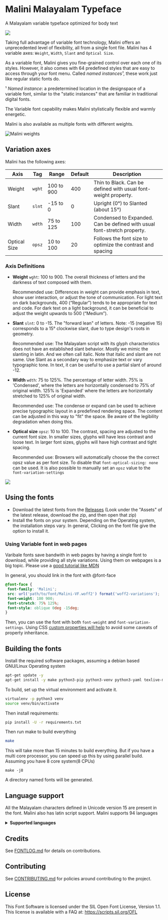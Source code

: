 # Malini Malayalam Typeface

A Malayalam variable typeface optimized for body text

![](./docs/sample-1.jpg)

Taking full advantage of variable font technology, Malini offers an unprecedented level of flexibility, all from a single font file. Malini has 4 variable axes: `Weight`, `Width`, `Slant` and `Optical Size`.

As a variable font, Malini gives you fine-grained control over each one of its styles. However, it also comes with 64 predefined styles that are easy to access through your font menu. Called *named instances¹*, these work just like regular static fonts do.

¹ *Named instance*: a predetermined location in the designspace of a variable font, similar to the "static instances" that are familiar in traditional digital fonts.

The Variable font capability makes Malini stylistically flexible and warmly energetic.

Malini is also available as multiple fonts with different weights.

![Malini weights](docs/varaxes.jpg "Malini weights")

## Variation axes

Malini has the following axes:

| Axis       | Tag    | Range        | Default | Description                                                     |
| ---------- | ------ | ------------ | ------- | --------------------------------------------------------------- |
| Weight  | `wght` | 100 to 900       | 400       | Thin to Black. Can be defined with usual font-weight property.                      |
| Slant     | `slnt` | -15 to 0       | 0       | Upright (0°) to Slanted (about 15°)                                                |
| Width     | `wdth` | 75 to 125  | 100     | Condensed to Expanded. Can be defined with usual font-stretch property. |
| Optical Size     | `opsz` | 10 to 100  | 20     | Follows the font size to optimize the contrast and spacing |

### Axis Definitions

* **Weight** `wght`: 100 to 900. The overall thickness of letters and the darkness of text composed with them.

    Recommended use: Differences in weight can provide emphasis in text, show user interaction, or adjust the tone of communication. For light text on dark backgrounds, 400 (“Regular”) tends to be appropriate for text and code. For dark text on a light background, it can be beneficial to adjust the weight upwards to 500 (“Medium”).

* **Slant** `slnt`: 0 to -15. The "forward lean" of letters. Note: -15 (negative 15) corresponds to a 15° clockwise slant, due to type design's roots in geometry.

    Recommended use: The Malayalam script with its glyph characteristics does not have an established slant behavior. Mostly we mimic the slanting in latin. And we often call italic. Note that italic and slant are not same.  Use Slant as a secondary way to emphasize text or vary typographic tone. In text, it can be useful to use a partial slant of around -12.

* **Width** `wdth`: 75 to 125%. The percentage of letter width. 75% is 'Condensed', where the letters are horizontally condensed to 75% of original width. 125% is 'Expanded' where the letters are horizontally stretched to 125% of original width.

    Recommended use: The condense or expand can be used to achieve precise typographic layout in a predefined rendering space. The content can be adjusted in this way to "fit" the space. Be aware of the legibility degradation when doing this.
* **Optical size** `opsz`: 10 to 100. The contrast, spacing are adjusted to the current font size. In smaller sizes, glyphs will have less contrast and loose text. In larger font sizes, glyphs will have high contrast and tight spacing.

    Recommended use: Browsers will automatically choose the the correct opsz value as per font size. To disable that `font-optical-sizing: none` can be used. It is also possible to manually set an `opsz` value to the `font-variation-settings`

![](./docs/opsz-diff.png)

## Using the fonts

* Download the latest fonts from the [Releases](https://gitlab.com/smc/fonts/Malini/-/releases/) (Look under the "Assets" of the latest release, download the zip, and then open that zip)
* Install the fonts on your system. Depending on the Operating system, the installation steps vary. In general, Clicking on the font file give the option to install it.

### Using Variable font in web pages

Varibale fonts save bandwith in web pages by having a single font to download, while providing all style variations. Using them on webpages is a big topic. Please use a [good tutorial like MDN](https://developer.mozilla.org/en-US/docs/images/Web/CSS/CSS_Fonts/Variable_Fonts_Guide)

In general, you should link in the font with @font-face

```css
@font-face {
 font-family: 'Malini';
 src: url('path/to/font/Malini-VF.woff2') format('woff2-variations');
 font-weight: 100 900;
 font-stretch: 75% 125%;
 font-style: oblique 0deg -15deg;
}
```

Then, you can use the font with both `font-weight` and `font-variation-settings`. Using CSS [custom properties will help](https://pixelambacht.nl/2019/fixing-variable-font-inheritance/) to avoid some caveats of property inheritance.

## Building the fonts

Install the required software packages, assuming a debian based GNU/Linux Operating system

```bash
apt-get update -y
apt-get install -y make python3-pip python3-venv python3-yaml texlive-metapost libharfbuzz-bin
```

To build, set up the virtual environment and activate it.

```bash
virtualenv -p python3 venv
source venv/bin/activate
```

Then install requirements:

```bash
pip install -U -r requirements.txt
```

Then run make to build everything

```bash
make
```

This will take more than 15 minutes to build everything. But if you have a multi core processor, you can speed up this by using parallel build. Assuming you have 8 core system(8 CPUs)

```
make -j8
```

A directory named fonts will be generated.

## Language support

All the Malayalam characters defined in Unicode version 15 are present in the font. Malini also has latin script support. Malini supports 94 languages

<details>
  <summary><strong>Supported languages</strong></summary>
  <ul>
    <li>Afrikaans</li>
    <li>Albanian</li>
    <li>Asu</li>
    <li>Basque</li>
    <li>Bemba</li>
    <li>Bena</li>
    <li>Breton</li>
    <li>Catalan</li>
    <li>Chiga</li>
    <li>Colognian</li>
    <li>Cornish</li>
    <li>Croatian</li>
    <li>Czech</li>
    <li>Danish</li>
    <li>Dutch</li>
    <li>Embu</li>
    <li>English</li>
    <li>Estonian</li>
    <li>Faroese</li>
    <li>Filipino</li>
    <li>Finnish</li>
    <li>French</li>
    <li>Friulian</li>
    <li>Galician</li>
    <li>Ganda</li>
    <li>German</li>
    <li>Gusii</li>
    <li>Hawaiian</li>
    <li>Hungarian</li>
    <li>Inari Sami</li>
    <li>Indonesian</li>
    <li>Irish</li>
    <li>Italian</li>
    <li>Jola-Fonyi</li>
    <li>Kabuverdianu</li>
    <li>Kalenjin</li>
    <li>Kamba</li>
    <li>Kikuyu</li>
    <li>Kinyarwanda</li>
    <li>Latvian</li>
    <li>Lithuanian</li>
    <li>Lower Sorbian</li>
    <li>Luo</li>
    <li>Luxembourgish</li>
    <li>Luyia</li>
    <li>Machame</li>
    <li>Makhuwa-Meetto</li>
    <li>Makonde</li>
    <li>Malagasy</li>
    <li>Maltese</li>
    <li>Manx</li>
    <li>Meru</li>
    <li>Morisyen</li>
    <li>North Ndebele</li>
    <li>Norwegian Bokmål</li>
    <li>Norwegian Nynorsk</li>
    <li>Nyankole</li>
    <li>Oromo</li>
    <li>Polish</li>
    <li>Portuguese</li>
    <li>Quechua</li>
    <li>Romanian</li>
    <li>Romansh</li>
    <li>Rombo</li>
    <li>Rundi</li>
    <li>Rwa</li>
    <li>Samburu</li>
    <li>Sango</li>
    <li>Sena</li>
    <li>Serbian</li>
    <li>Shambala</li>
    <li>Shona</li>
    <li>Slovak</li>
    <li>Soga</li>
    <li>Somali</li>
    <li>Spanish</li>
    <li>Swahili</li>
    <li>Swedish</li>
    <li>Swiss German</li>
    <li>Taita</li>
    <li>Teso</li>
    <li>Tongan</li>
    <li>Turkish</li>
    <li>Upper Sorbian</li>
    <li>Uzbek (Latin)</li>
    <li>Volapük</li>
    <li>Vunjo</li>
    <li>Walser</li>
    <li>Welsh</li>
    <li>Western Frisian</li>
    <li>Zulu</li>
    <li>Malayalam</li>
  </ul>
</details>




## Credits

See [FONTLOG.md](FONTLOG.md) for details on contributions.

## Contributing

See [CONTRIBUTING.md](CONTRIBUTING.md) for policies around contributing to the project.

## License

This Font Software is licensed under the SIL Open Font License, Version 1.1. This license is available with a FAQ at: https://scripts.sil.org/OFL
